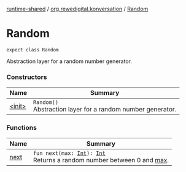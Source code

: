 [runtime-shared](../../index.md) / [org.rewedigital.konversation](../index.md) / [Random](./index.md)

# Random

`expect class Random`

Abstraction layer for a random number generator.

### Constructors

| Name | Summary |
|---|---|
| [&lt;init&gt;](-init-.md) | `Random()`<br>Abstraction layer for a random number generator. |

### Functions

| Name | Summary |
|---|---|
| [next](next.md) | `fun next(max: `[`Int`](https://kotlinlang.org/api/latest/jvm/stdlib/kotlin/-int/index.html)`): `[`Int`](https://kotlinlang.org/api/latest/jvm/stdlib/kotlin/-int/index.html)<br>Returns a random number between 0 and [max](https://github.com/rewe-digital/konversation/blob/master/docs/shared/org.rewedigital.konversation/-random/next/max.md). |
